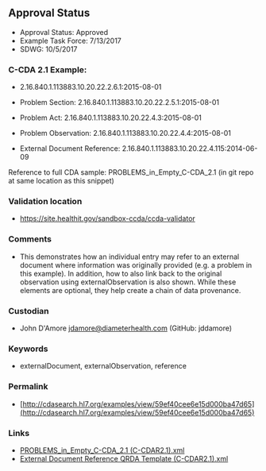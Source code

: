 ## Approval Status

* Approval Status: Approved
* Example Task Force: 7/13/2017
* SDWG: 10/5/2017

### C-CDA 2.1 Example:
* 2.16.840.1.113883.10.20.22.2.6.1:2015-08-01

* Problem Section: 2.16.840.1.113883.10.20.22.2.5.1:2015-08-01
* Problem Act: 2.16.840.1.113883.10.20.22.4.3:2015-08-01
* Problem Observation: 2.16.840.1.113883.10.20.22.4.4:2015-08-01

* External Document Reference: 2.16.840.1.113883.10.20.22.4.115:2014-06-09

Reference to full CDA sample: PROBLEMS_in_Empty_C-CDA_2.1 (in git repo at same location as this snippet)

### Validation location
* https://site.healthit.gov/sandbox-ccda/ccda-validator

### Comments

* This demonstrates how an individual entry may refer to an external document where information was originally provided (e.g. a problem in this example). In addition, how to also link back to the original observation using externalObservation is also shown. While these elements are optional, they help create a chain of data provenance.

### Custodian

* John D'Amore jdamore@diameterhealth.com (GitHub: jddamore)

### Keywords
* externalDocument, externalObservation, reference



### Permalink

* [http://cdasearch.hl7.org/examples/view/59ef40cee6e15d000ba47d65](http://cdasearch.hl7.org/examples/view/59ef40cee6e15d000ba47d65)

### Links

* [PROBLEMS_in_Empty_C-CDA_2.1 (C-CDAR2.1).xml](https://github.com/HL7/C-CDA-Examples/tree/master/General/External%20Document%20Reference/PROBLEMS_in_Empty_C-CDA_2.1%20%28C-CDAR2.1%29.xml)
* [External Document Reference QRDA Template (C-CDAR2.1).xml](https://github.com/HL7/C-CDA-Examples/tree/master/General/External%20Document%20Reference/External%20Document%20Reference%20QRDA%20Template%20%28C-CDAR2.1%29.xml)

